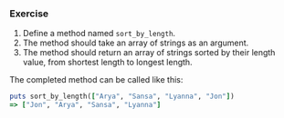 ### Exercise

1. Define a method named `sort_by_length`.
2. The method should take an array of strings as an argument.
3. The method should return an array of strings sorted by their length value, from shortest length to longest length.

The completed method can be called like this:

```ruby
puts sort_by_length(["Arya", "Sansa", "Lyanna", "Jon"])
=> ["Jon", "Arya", "Sansa", "Lyanna"]
```
